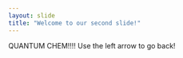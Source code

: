 ```yaml
---
layout: slide
title: "Welcome to our second slide!"
---
```

QUANTUM CHEM!!!!
Use the left arrow to go back!
